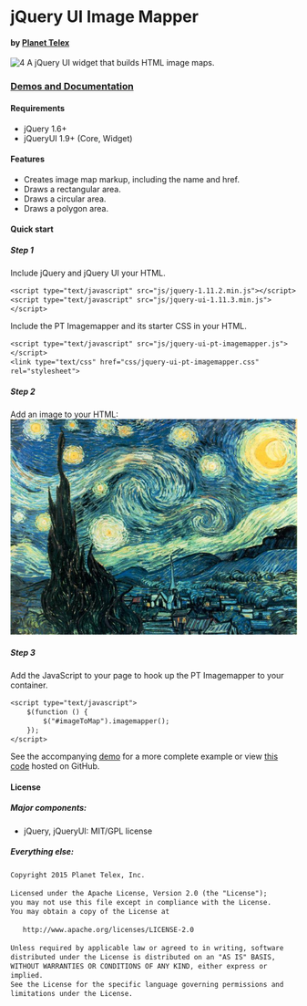 # jQuery UI Image Mapper
#### by [Planet Telex][1]

![4]
A jQuery UI widget that builds HTML image maps.

### [Demos and Documentation][1]

#### Requirements
* jQuery 1.6+
* jQueryUI 1.9+ (Core, Widget)

#### Features

* Creates image map markup, including the name and href.
* Draws a rectangular area.
* Draws a circular area.
* Draws a polygon area.


#### Quick start


##### Step 1

Include jQuery and jQuery UI your HTML.

	<script type="text/javascript" src="js/jquery-1.11.2.min.js"></script>
	<script type="text/javascript" src="js/jquery-ui-1.11.3.min.js"></script>

Include the PT Imagemapper and its starter CSS in your HTML.

	<script type="text/javascript" src="js/jquery-ui-pt-imagemapper.js"></script>
	<link type="text/css" href="css/jquery-ui-pt-imagemapper.css" rel="stylesheet">

##### Step 2

Add an image to your HTML:
    <img id="imageToMap" alt="Image to Map" src="images/test-01.jpg" />

##### Step 3

Add the JavaScript to your page to hook up the PT Imagemapper to your container.

    <script type="text/javascript">
        $(function () {
            $("#imageToMap").imagemapper();
        });
    </script>

See the accompanying [demo][2] for a more complete example or view [this code][3] hosted on GitHub.

#### License

##### Major components:

* jQuery, jQueryUI: MIT/GPL license

##### Everything else:

    Copyright 2015 Planet Telex, Inc.

    Licensed under the Apache License, Version 2.0 (the "License");
    you may not use this file except in compliance with the License.
    You may obtain a copy of the License at

       http://www.apache.org/licenses/LICENSE-2.0

    Unless required by applicable law or agreed to in writing, software
    distributed under the License is distributed on an "AS IS" BASIS,
    WITHOUT WARRANTIES OR CONDITIONS OF ANY KIND, either express or implied.
    See the License for the specific language governing permissions and
    limitations under the License.

[1]: http://www.planettelex.com
[2]: http://www.planettelex.com/products/jquery/pt-image-mapper/demos
[3]: http://planettelexinc.github.io/jquery-ui-pt-image-mapper
[4]: http://planettelexinc.github.io/jquery-ui-pt-image-mapper/images/demo.png
